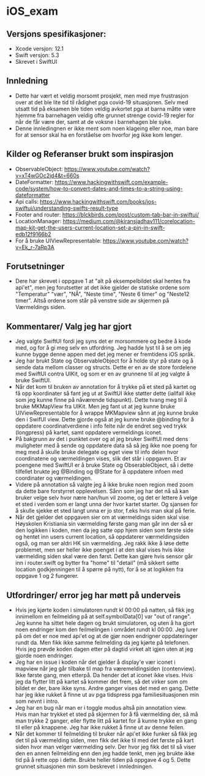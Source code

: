 # iOS_exam

## Versjons spesifikasjoner:
* Xcode versjon: 12.1
* Swift versjon: 5.3
* Skrevet i SwiftUI

## Innledning
* Dette har vært et veldig morsomt prosjekt, men med mye frustrasjon over at det ble lite tid til rådighet pga covid-19 situasjonen. Selv med utsatt tid på eksamen ble tiden veldig avkortet pga at barna måtte være hjemme fra barnehagen veldig ofte grunnet strenge covid-19 regler for når de får være der, samt at de voksne i barnehagen ble syke.
* Denne innledingnen er ikke ment som noen klageing eller noe, man bare for at sensor skal ha en forståelse om hvorfor jeg ikke kom lenger.

## Kilder og Referanser brukt som inspirasjon
*  ObservableObject:  https://www.youtube.com/watch?v=xT4wGOc2jd4&t=660s   
* DateFormatter: https://www.hackingwithswift.com/example-code/system/how-to-convert-dates-and-times-to-a-string-using-dateformatter
* Api calls: https://www.hackingwithswift.com/books/ios-swiftui/understanding-swifts-result-type
* Footer and router: https://blckbirds.com/post/custom-tab-bar-in-swiftui/
* LocationManager: https://medium.com/@kiransjadhav111/corelocation-map-kit-get-the-users-current-location-set-a-pin-in-swift-edb12f9166b2
* For å bruke UIViewRepresentable: https://www.youtube.com/watch?v=Ek_r-7aRp3A

## Forutsetninger
* Dere har skrevet i oppgave 1 at "alt på eksempelbildet skal hentes fra api'et", men jeg forutsetter at det ikke gjelder de statiske ordene som "Temperatur" "vær", "NÅ", "Neste time", "Neste 6 timer" og "Neste12 timer". Altså ordene som står på venstre side av skjermen på Værmeldings siden.

## Kommentarer/ Valg jeg har gjort
* Jeg valgte SwiftUI fordi jeg syns det er morsommere og bedre å kode med, og for å gi meg selv en utfordring. Jeg hadde lyst til å se om jeg kunne bygge denne appen med det jeg mener er fremtidens iOS språk. 
* Jeg har brukt State og ObservableObject for å holde styr på state og å sende data mellom classer og structs. Dette er en av de store fordelene med SwiftUI contra UIKit, og som er en av grunnene til at jeg valgte å bruke SwiftUI.
* Når det kom til bruken av annotation for å trykke på et sted på kartet og få opp koordinater så fant jeg ut at SwiftUI ikke støtter dette (iallfall ikke som jeg kunne finne på nåværende tidspunkt). Dette tvang meg til å bruke MKMapView fra UIKit. Men jeg fant ut at jeg kunne bruke UIViewRepresentable for å wrappe MKMapview sånn at jeg kunne bruke den i SwifUI view. Dette gjorde også at jeg kunne bruke @binding for å oppdatere coordinatverdiene i info felte når de endret seg ved trykk (longpress) på kartet, samt oppdatere vermeldings iconet.
* På bakgrunn av det i punktet over og at jeg bruker SwiftUI med dens muligheter med å sende og oppdatere data så så jeg ikke noe poeng for meg med å skulle bruke delegate og eget view til info delen hvor coordinatene og værmeldingen vises, slik det står i oppgaven. Et av poengene med SwiftUI er å bruke State og ObserableObject, så i dette tilfellet brukte jeg  @Binding og @State for å oppdatere infoen med coordinater og værmeldingen.
* Videre på annotation så valgte jeg å ikke bruke noen region med zoom da dette bare forstyrret opplevelsen. Sånn som jeg har det nå så kan bruker velge selv hvor nære han/hun vil zoome, og det er lettere å velge et sted i verden som er langt unna der hvor kartet starter. Og sjansen for å skulle sjekke et sted langt unna er jo stor, f.eks hvis man skal på ferie.
* Når det gjelder det oppgaven sier om at værmeldings siden skal vise Høyskolen Kristiania sin værmelding første gang man går inn der så er den logikken i koden, men da jeg satte opp hjem siden som første side og hentet inn users current location, så oppdaterer værmeldingsiden også, og man ser aldri HK sin værmelding. Jeg rakk ikke å løse dette problemet, men ser heller ikke poenget i at den skal vises hvis ikke værmelding siden skal være den først. Dette kan gjøre hvis sensor går inn i router.swift og bytter fra "home" til "detail" (må sikkert sette location godkjenningen til å spørre på nytt), for å se at logikken fra oppgave 1 og 2 fungerer.

## Utfordringer/ error jeg har møtt på underveis
* Hvis jeg kjørte koden i simulatoren rundt kl 00:00 på natten, så fikk jeg innimellom en feilmelding på at self.symbolData[0] var "out of range". Jeg kunne ha sittet hele dagen og brukt simulatoren, og uten å ha gjort noen endringer kom den feilmelingen i området rundt kl 00:00. Jeg lurer på om det er noe med api'et og at de gjør noen endrigner oppdateringer rundt da. Men fikk ikke samme feilmelding da jeg kjørte på telefonen. Hvis jeg prøvde koden dagen etter på dagtid virket alt igjen uten at jeg gjorde noen endringer.
* Jeg har en issue i koden når det gjelder å display'e vær iconet i mapview når jeg går tilbake til map fra væremeldingsiden (contenview). Ikke første gang, men etterpå. Da hender det at iconet ikke vises. Hvis jeg da flytter litt på kartet så kommer det frem, så det virker som om bildet er der, bare ikke syns. Andre ganger vises det med en gang. Dette har jeg ikke rukket å finne ut av pga tidspress pga familiesituasjonen min som nevnt i intro.
* Jeg har en bug når man er i toggle modus altså pin annotation view. Hvis man har trykket et sted på skjermen for å få værmelding der, så må man trykke 2 ganger, eller flytte litt på kartet for å kunne trykke en gang til eller på knappene. Jeg har ikke rukket å finne ut av denne feilen. 
* Når det kommer til feilmelding til bruker når api'et ikke funker så fikk jeg det til på værmelding siden, men fikk det ikke til med det første på kart siden hvor man velger værmelding selv. Der hvor jeg fikk det til så viser den en annen feilmelding enn den jeg hadde tenkt, men jeg brukte ikke tid på å rette opp i dette. Brukte heller tiden på oppgave 4 og 5. Dette grunnet situasjonen min som beskrevet i innledningen.


